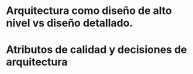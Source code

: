 # Arquitectura como diseño de alto nivel vs diseño detallado.


# Atributos de calidad y decisiones de arquitectura